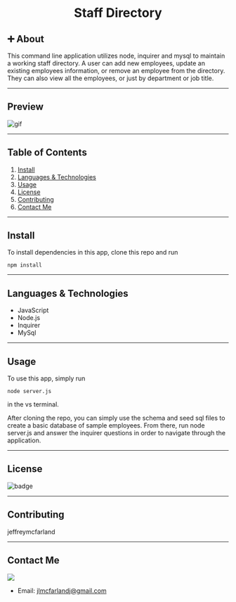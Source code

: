 
# <div align="center">Staff Directory</div>

## ➕ About

This command line application utilizes node, inquirer and mysql to maintain a working staff directory. A user can add new employees, update an existing employees information, or remove an employee from the directory. They can also view all the employees, or just by department or job title.

***
## Preview
![gif](./assets/images/directory.gif)

***
## Table of Contents
1. [Install](#install)
2. [Languages & Technologies](#languages-&-technologies)
3. [Usage](#usage)
4. [License](#license)
5. [Contributing](#contributing)
6. [Contact Me](#contact-me)

***
## Install

To install dependencies in this app, clone this repo and run 
```
npm install
```

***
## Languages & Technologies

* JavaScript
* Node.js
* Inquirer
* MySql

***
## Usage

To use this app, simply run
```
node server.js
```
in the vs terminal. 


After cloning the repo, you can simply use the schema and seed sql files to create a basic database of sample employees. From there, run node server.js and answer the inquirer questions in order to navigate through the application.

***
## License

![badge](https://img.shields.io/badge/License-MIT-success)

***
## Contributing

jeffreymcfarland

***
## Contact Me    

<kbd><img src="https://avatars1.githubusercontent.com/u/59814218?v=4" /></kbd> 
* Email: <jlmcfarlandj@gmail.com>
